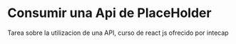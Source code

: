 #  Consumir una Api de PlaceHolder

Tarea sobre la utilizacion de una API, curso de react js ofrecido por intecap